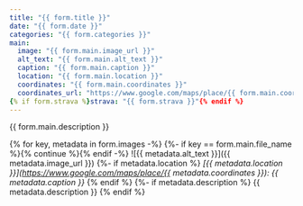 ```yaml
---
title: "{{ form.title }}"
date: "{{ form.date }}"
categories: "{{ form.categories }}"
main:
  image: "{{ form.main.image_url }}"
  alt_text: "{{ form.main.alt_text }}"
  caption: "{{ form.main.caption }}"
  location: "{{ form.main.location }}"
  coordinates: "{{ form.main.coordinates }}"
  coordinates_url: "https://www.google.com/maps/place/{{ form.main.coordinates }}"
{% if form.strava %}strava: "{{ form.strava }}"{% endif %}
---
```


{{ form.main.description }}

{% for key, metadata in form.images -%}
{%- if key == form.main.file_name %}{% continue %}{% endif -%}
![{{ metadata.alt_text }}]({{ metadata.image_url }})
{%- if metadata.location %}
*[{{ metadata.location }}](https://www.google.com/maps/place/{{ metadata.coordinates }}): {{ metadata.caption }}*
{% endif %}
{%- if metadata.description %}
{{ metadata.description }}
{% endif %}
